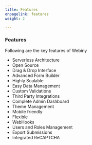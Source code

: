 ```yaml
---
title: Features
onpagelink: features
weight: 2

---
```


### Features

Following are the key features of Webiny

- Serverless Architecture
- Open Source
- Drag &amp; Drop Interface
- Advanced Form Builder
- Highly Scalable
- Easy Data Management
- Custom Validations
- Third Party Integrations
- Complete Admin Dashboard
- Theme Management
- Mobile friendly
- Flexible
- WebHooks
- Users and Roles Management
- Export Submissions
- Integrated ReCAPTCHA
 
